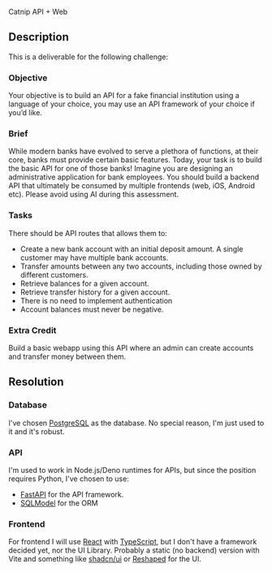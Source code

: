 Catnip API + Web

## Description

This is a deliverable for the following challenge:

### Objective

Your objective is to build an API for a fake financial institution using a language of your choice, you may use an API framework of your choice if you’d like.

### Brief

While modern banks have evolved to serve a plethora of functions, at their core, banks must provide certain basic features. Today, your task is to build the basic API for one of those banks! Imagine you are designing an administrative application for bank employees.
You should build a backend API that ultimately be consumed by multiple frontends (web, iOS, Android etc). Please avoid using AI during this assessment.

### Tasks

There should be API routes that allows them to:

- Create a new bank account with an initial deposit amount. A single customer may have multiple bank accounts.
- Transfer amounts between any two accounts, including those owned by different customers.
- Retrieve balances for a given account.
- Retrieve transfer history for a given account.
- There is no need to implement authentication
- Account balances must never be negative.

### Extra Credit

Build a basic webapp using this API where an admin can create accounts and transfer money between them.

## Resolution

### Database

I've chosen [PostgreSQL](https://www.postgresql.org) as the database. No special reason, I'm just used to it and it's robust.

### API

I'm used to work in Node.js/Deno runtimes for APIs, but since the position requires Python, I've chosen to use:

- [FastAPI](https://fastapi.tiangolo.com) for the API framework.
- [SQLModel](https://sqlmodel.tiangolo.com) for the ORM

### Frontend

For frontend I will use [React](https://react.dev) with [TypeScript](https://www.typescriptlang.org), but I don't have a framework decided yet, nor the UI Library. Probably a static (no backend) version with Vite and something like [shadcn/ui](https://ui.shadcn.com) or [Reshaped](https://reshaped.so) for the UI.
